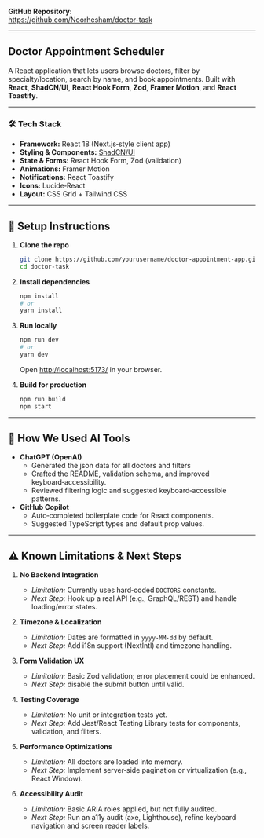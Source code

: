 **GitHub Repository:**  
https://github.com/Noorhesham/doctor-task

---

## Doctor Appointment Scheduler

A React application that lets users browse doctors, filter by specialty/location, search by name, and book appointments. Built with **React**, **ShadCN/UI**, **React Hook Form**, **Zod**, **Framer Motion**, and **React Toastify**.

---

### 🛠️ Tech Stack

- **Framework:** React 18 (Next.js‑style client app)
- **Styling & Components:** [ShadCN/UI](https://github.com/shadcn/ui)
- **State & Forms:** React Hook Form, Zod (validation)
- **Animations:** Framer Motion
- **Notifications:** React Toastify
- **Icons:** Lucide‑React
- **Layout:** CSS Grid + Tailwind CSS

---

## 🚀 Setup Instructions

1. **Clone the repo**

   ```bash
   git clone https://github.com/yourusername/doctor-appointment-app.git
   cd doctor-task
   ```

2. **Install dependencies**

   ```bash
   npm install
   # or
   yarn install
   ```

3. **Run locally**

   ```bash
   npm run dev
   # or
   yarn dev
   ```

   Open [http://localhost:5173/](http://localhost:5173/) in your browser.

4. **Build for production**
   ```bash
   npm run build
   npm start
   ```

---

## 🤖 How We Used AI Tools

- **ChatGPT (OpenAI)**
  - Generated the json data for all doctors and filters
  - Crafted the README, validation schema, and improved keyboard‑accessibility.
  - Reviewed filtering logic and suggested keyboard‑accessible patterns.
- **GitHub Copilot**
  - Auto‑completed boilerplate code for React components.
  - Suggested TypeScript types and default prop values.

---

## ⚠️ Known Limitations & Next Steps

1. **No Backend Integration**

   - _Limitation:_ Currently uses hard‑coded `DOCTORS` constants.
   - _Next Step:_ Hook up a real API (e.g., GraphQL/REST) and handle loading/error states.

2. **Timezone & Localization**

   - _Limitation:_ Dates are formatted in `yyyy‑MM‑dd` by default.
   - _Next Step:_ Add i18n support (NextIntl) and timezone handling.

3. **Form Validation UX**

   - _Limitation:_ Basic Zod validation; error placement could be enhanced.
   - _Next Step:_ disable the submit button until valid.

4. **Testing Coverage**

   - _Limitation:_ No unit or integration tests yet.
   - _Next Step:_ Add Jest/React Testing Library tests for components, validation, and filters.

5. **Performance Optimizations**

   - _Limitation:_ All doctors are loaded into memory.
   - _Next Step:_ Implement server‑side pagination or virtualization (e.g., React Window).

6. **Accessibility Audit**
   - _Limitation:_ Basic ARIA roles applied, but not fully audited.
   - _Next Step:_ Run an a11y audit (axe, Lighthouse), refine keyboard navigation and screen reader labels.
